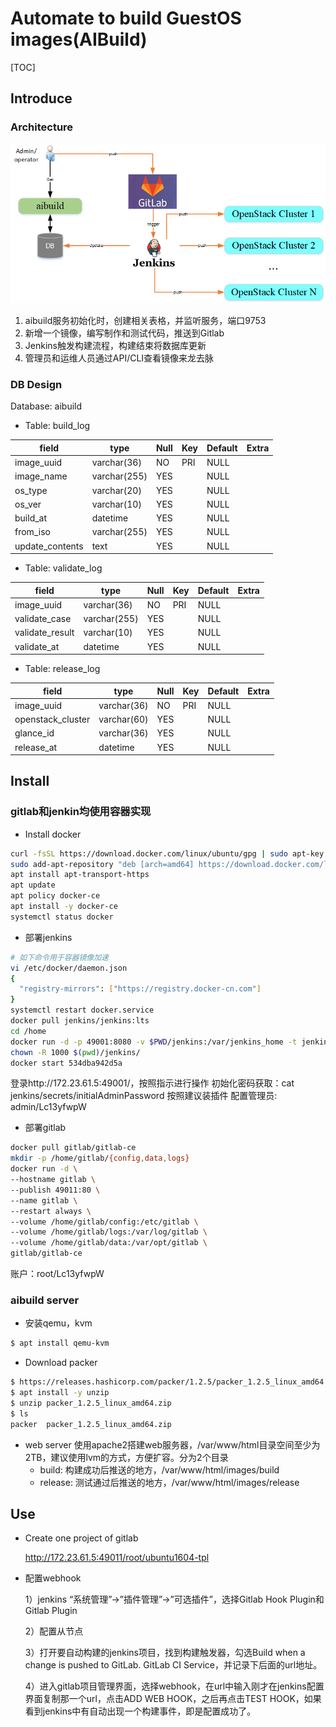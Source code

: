 # Automate to build GuestOS images(AIBuild)
[TOC]

## Introduce

### Architecture
![Alt text](./arch.png)

1. aibuild服务初始化时，创建相关表格，并监听服务，端口9753
2. 新增一个镜像，编写制作和测试代码，推送到Gitlab
3. Jenkins触发构建流程，构建结束将数据库更新
4. 管理员和运维人员通过API/CLI查看镜像来龙去脉

### DB Design

Database: aibuild

* Table: build_log

| field | type | Null | Key | Default | Extra |
|------|------|------|------|------|------|
|image_uuid|varchar(36)|NO|PRI|NULL||
|image_name|varchar(255)|YES||NULL||
|os_type|varchar(20)|YES||NULL||
|os_ver|varchar(10)|YES||NULL||
|build_at|datetime|YES||NULL||
|from_iso|varchar(255)|YES||NULL||
|update_contents|text|YES||NULL||

* Table: validate_log

|field|type|Null|Key|Default|Extra|
|------|------|------|------|------|------|
|image_uuid|varchar(36)|NO|PRI|NULL||
|validate_case|varchar(255)|YES||NULL||
|validate_result|varchar(10)|YES||NULL||
|validate_at|datetime|YES||NULL||

* Table: release_log

|field|type|Null|Key|Default|Extra|
|------|------|------|------|------|------|
|image_uuid|varchar(36)|NO|PRI|NULL||
|openstack_cluster|varchar(60)|YES||NULL||
|glance_id|varchar(36)|YES||NULL||
|release_at|datetime|YES||NULL||


## Install

### gitlab和jenkin均使用容器实现
* Install docker
``` bash
curl -fsSL https://download.docker.com/linux/ubuntu/gpg | sudo apt-key add -
sudo add-apt-repository "deb [arch=amd64] https://download.docker.com/linux/ubuntu $(lsb_release -cs) stable"
apt install apt-transport-https
apt update
apt policy docker-ce
apt install -y docker-ce
systemctl status docker
```

* 部署jenkins
``` bash
# 如下命令用于容器镜像加速
vi /etc/docker/daemon.json
{
  "registry-mirrors": ["https://registry.docker-cn.com"]
}
systemctl restart docker.service
docker pull jenkins/jenkins:lts
cd /home
docker run -d -p 49001:8080 -v $PWD/jenkins:/var/jenkins_home -t jenkins
chown -R 1000 $(pwd)/jenkins/
docker start 534dba942d5a
```

登录http://172.23.61.5:49001/，按照指示进行操作
初始化密码获取：cat jenkins/secrets/initialAdminPassword
按照建议装插件
配置管理员: admin/Lc13yfwpW

* 部署gitlab
``` bash
docker pull gitlab/gitlab-ce
mkdir -p /home/gitlab/{config,data,logs}
docker run -d \
--hostname gitlab \
--publish 49011:80 \
--name gitlab \
--restart always \
--volume /home/gitlab/config:/etc/gitlab \
--volume /home/gitlab/logs:/var/log/gitlab \
--volume /home/gitlab/data:/var/opt/gitlab \
gitlab/gitlab-ce

```
账户：root/Lc13yfwpW

### aibuild server
* 安装qemu，kvm
``` bash
$ apt install qemu-kvm
```

* Download packer
``` bash
$ https://releases.hashicorp.com/packer/1.2.5/packer_1.2.5_linux_amd64.zip
$ apt install -y unzip
$ unzip packer_1.2.5_linux_amd64.zip
$ ls
packer  packer_1.2.5_linux_amd64.zip
```

* web server
使用apache2搭建web服务器，/var/www/html目录空间至少为2TB，建议使用lvm的方式，方便扩容。分为2个目录
	* build: 构建成功后推送的地方，/var/www/html/images/build
	* release: 测试通过后推送的地方，/var/www/html/images/release

## Use

* Create one project of gitlab

    http://172.23.61.5:49011/root/ubuntu1604-tpl

* 配置webhook

    1）jenkins “系统管理”->”插件管理”->”可选插件”，选择Gitlab Hook Plugin和Gitlab Plugin

    2）配置从节点

    3）打开要自动构建的jenkins项目，找到构建触发器，勾选Build when a change is pushed to GitLab. GitLab CI Service，并记录下后面的url地址。

    4）进入gitlab项目管理界面，选择webhook，在url中输入刚才在jenkins配置界面复制那一个url，点击ADD WEB HOOK，之后再点击TEST HOOK，如果看到jenkins中有自动出现一个构建事件，即是配置成功了。
